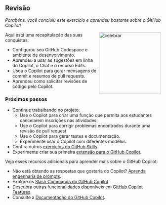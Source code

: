 ## Revisão

_Parabéns, você concluiu este exercício e aprendeu bastante sobre o GitHub Copilot!_

<img src="https://octodex.github.com/images/jetpacktocat.png" alt=celebrar width=200 align=right>

Aqui está uma recapitulação das suas conquistas:

- Configurou seu GitHub Codespace e ambiente de desenvolvimento.
- Aprendeu a usar as sugestões em linha do Copilot, o Chat e o recurso Edits.
- Usou o Copilot para gerar mensagens de commit e resumos de pull requests.
- Aprendeu como solicitar revisões de código pelo Copilot.

### Próximos passos

- Continue trabalhando no projeto:
  - Use o Copilot para criar uma função que permita aos estudantes cancelarem inscrições nas atividades.
  - Use o Copilot para corrigir problemas encontrados durante uma revisão de pull request.
  - Use o Copilot para gerar testes e documentação.
  - Experimente usar o Copilot com diferentes modelos.
- Confira outros [exercícios do GitHub Skills](https://skills.github.com).
- Experimente criar sua primeira [extensão para o GitHub Copilot](https://github.com/skills/your-first-extension-for-github-copilot).

Veja esses recursos adicionais para aprender mais sobre o GitHub Copilot:

- Não está obtendo as respostas que gostaria do Copilot? [Aprenda engenharia de prompts](https://docs.github.com/en/copilot/using-github-copilot/copilot-chat/prompt-engineering-for-copilot-chat).
- Explore os [Slash Commands do GitHub Copilot](https://docs.github.com/en/copilot/using-github-copilot/copilot-chat/github-copilot-chat-cheat-sheet?tool=vscode).
- Descubra outras funcionalidades disponíveis em [GitHub Copilot Features](https://docs.github.com/en/copilot/about-github-copilot/github-copilot-features).
- Consulte a [Documentação do GitHub Copilot](https://docs.github.com/en/copilot).

